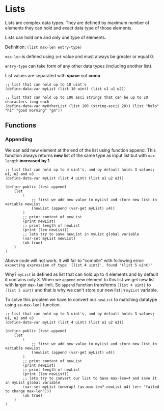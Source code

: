 # Lists
Lists are complex data types. They are defined by maximum number of elements they can hold and exact data type of those elements.

Lists can hold one and only one type of elements.

Definition: `(list max-len entry-type)`

`max-len` is defined using `int` value and must always be greater or equal 0.

`entry-type` can take form of any other data types (including another list).

List values are separated with **space** not **coma**.

```clarity
;; list that can hold up to 10 uint's
(define-data-var myList (list 10 uint) (list u1 u1 u2))

;; list that can hold up to 100 asci strings that can be up to 20 characters long each
(define-data-var myOtherList (list 100 (string-ascii 20)) (list "halo" "hi" "good morning" "gm"))
```

## Functions

### Appending
We can add new element at the end of the list using function append.
This function always returns **new** list of the same type as input list but with `max-length` **increased by 1**.

```clarity
;; list that can hold up to 4 uint's, and by default holds 3 values; u1, u2 and u3
(define-data-var myList (list 4 uint) (list u1 u2 u3))

(define-public (test-append)
    (let
        (
            ;; first we add new value to myList and store new list in variable newList
            (newList (append (var-get myList) u4))
        )
        ;; print content of newList
        (print newList)
        ;; print length of newList
        (print (len newList))
        ;; lets try to save newList in myList global variable
        (var-set myList newList)
        (ok true)
    )
)
```
Above code will not work. It will fail to "compile" with following error: `expecting expression of type '(list 4 uint)', found '(list 5 uint)'`

Why?
`myList` is defined as list that can hold up to 4 elements and by default it contains only 3.
When we `append` new element to this list we get new list with larger `max-len` limit. So `append` function transforms `(list 4 uint)` to `(list 5 uint)` and that is why we can't store our new list in `myList` variable.

To solve this problem we have to convert our `newList` to matching datatype using `as-max-len?` function.

```clarity
;; list that can hold up to 3 uint's, and by default holds 3 values; u1, u2 and u3
(define-data-var myList (list 4 uint) (list u1 u2 u3))

(define-public (test-append)
    (let
        (
            ;; first we add new value to myList and store new list in variable newList
            (newList (append (var-get myList) u4))
        )
        ;; print content of newList
        (print newList)
        ;; print length of newList
        (print (len newList))
        ;; lets try to convert our list to have max-len=4 and save it in myList global variable
        (var-set myList (unwrap! (as-max-len? newList u4) (err "failed to change max-len")))
        (ok true)
    )
)
```